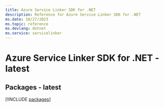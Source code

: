 ```yaml
---
title: Azure Service Linker SDK for .NET
description: Reference for Azure Service Linker SDK for .NET
ms.date: 10/27/2023
ms.topic: reference
ms.devlang: dotnet
ms.service: servicelinker
---
```

# Azure Service Linker SDK for .NET - latest
## Packages - latest
[!INCLUDE [packages](service-linker-index.md)]